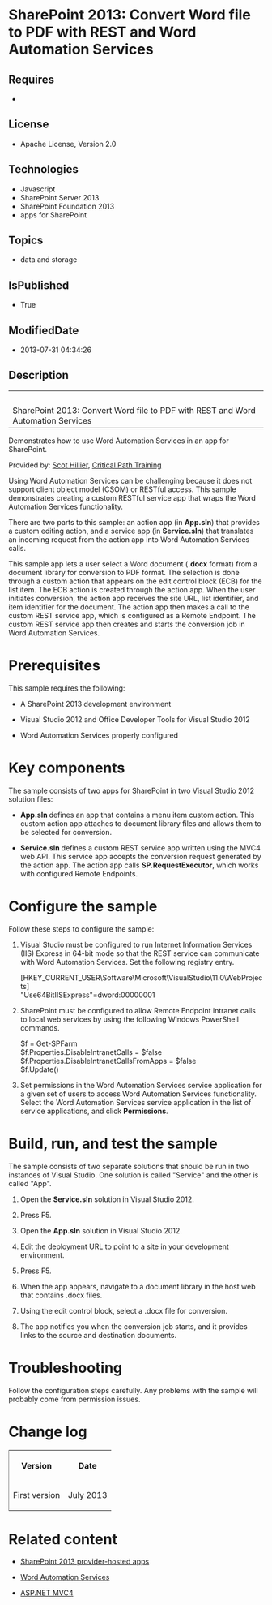 # SharePoint 2013: Convert Word file to PDF with REST and Word Automation Services
## Requires
* 
## License
* Apache License, Version 2.0
## Technologies
* Javascript
* SharePoint Server 2013
* SharePoint Foundation 2013
* apps for SharePoint
## Topics
* data and storage
## IsPublished
* True
## ModifiedDate
* 2013-07-31 04:34:26
## Description

<div id="header">
<table id="bottomTable" cellspacing="0" cellpadding="0">
<tbody>
<tr id="headerTableRow1">
<td align="left"><span id="runningHeaderText">&nbsp;</span></td>
</tr>
<tr id="headerTableRow2">
<td align="left"><span id="nsrTitle">SharePoint 2013: Convert Word file to PDF with REST and Word Automation Services</span></td>
</tr>
</tbody>
</table>
</div>
<div id="mainSection">
<div id="mainBody">
<div>
<p>Demonstrates how to use Word Automation Services in an app for SharePoint.</p>
</div>
<div>
<p><span>Provided by:</span> <a href="http://mvp.microsoft.com/en-us/mvp/Scot%20Hillier-33471" target="_blank">
Scot Hillier</a>, <a href="http://www.criticalpathtraining.com/Pages/default.aspx" target="_blank">
Critical Path Training</a></p>
<p>Using Word Automation Services can be challenging because it does not support client object model (CSOM) or RESTful access. This sample demonstrates creating a custom RESTful service app that wraps the Word Automation Services functionality.</p>
<p>There are two parts to this sample: an action app (in <strong><span class="keyword">App.sln</span></strong>) that provides a custom editing action, and a service app (in
<strong><span class="keyword">Service.sln</span></strong>) that translates an incoming request from the action app into Word Automation Services calls.</p>
<p>This sample app lets a user select a Word document (<strong><span class="keyword">.docx</span></strong> format) from a document library for conversion to PDF format. The selection is done through a custom action that appears on the edit control block (ECB)
 for the list item. The ECB action is created through the action app. When the user initiates conversion, the action app receives the site URL, list identifier, and item identifier for the document. The action app then makes a call to the custom REST service
 app, which is configured as a Remote Endpoint. The custom REST service app then creates and starts the conversion job in Word Automation Services.</p>
</div>
<h1>Prerequisites</h1>
<div id="sectionSection0">
<p>This sample requires the following:</p>
<ul>
<li>
<p>A SharePoint 2013 development environment</p>
</li><li>
<p>Visual Studio 2012 and Office Developer Tools for Visual Studio 2012</p>
</li><li>
<p>Word Automation Services properly configured</p>
</li></ul>
</div>
<h1>Key components</h1>
<div id="sectionSection1">
<p>The sample consists of two apps for SharePoint in two Visual Studio 2012 solution files:</p>
<ul>
<li>
<p><strong><span class="keyword">App.sln</span> </strong>defines an app that contains a menu item custom action. This custom action app attaches to document library files and allows them to be selected for conversion.</p>
</li><li>
<p><strong><span class="keyword">Service.sln</span> </strong>defines a custom REST service app written using the MVC4 web API. This service app accepts the conversion request generated by the action app. The action app calls
<strong><span class="keyword">SP.RequestExecutor</span></strong>, which works with configured Remote Endpoints.</p>
</li></ul>
</div>
<h1>Configure the sample</h1>
<div id="sectionSection2">
<p>Follow these steps to configure the sample:</p>
<div>
<ol>
<li>
<p>Visual Studio must be configured to run Internet Information Services (IIS) Express in 64-bit mode so that the REST service can communicate with Word Automation Services. Set the following registry entry.</p>
<p><span>[HKEY_CURRENT_USER\Software\Microsoft\VisualStudio\11.0\WebProjects]</span>
<br>
<span>&quot;Use64BitIISExpress&quot;=dword:00000001</span></p>
</li><li>
<p>SharePoint must be configured to allow Remote Endpoint intranet calls to local web services by using the following Windows PowerShell commands.</p>
<p><span>$f = Get-SPFarm</span> <br>
<span>$f.Properties.DisableIntranetCalls = $false</span> <br>
<span>$f.Properties.DisableIntranetCallsFromApps = $false</span> <br>
<span>$f.Update()</span></p>
</li><li>
<p>Set permissions in the Word Automation Services service application for a given set of users to access Word Automation Services functionality. Select the Word Automation Services service application in the list of service applications, and click
<strong><span class="ui">Permissions</span></strong>.</p>
</li></ol>
</div>
</div>
<h1>Build, run, and test the sample</h1>
<div id="sectionSection3">
<p>The sample consists of two separate solutions that should be run in two instances of Visual Studio. One solution is called &quot;Service&quot; and the other is called &quot;App&quot;.</p>
<div>
<ol>
<li>
<p>Open the <strong><span class="keyword">Service.sln</span></strong> solution in Visual Studio 2012.</p>
</li><li>
<p>Press F5.</p>
</li><li>
<p>Open the <strong><span class="keyword">App.sln</span></strong> solution in Visual Studio 2012.</p>
</li><li>
<p>Edit the deployment URL to point to a site in your development environment.</p>
</li><li>
<p>Press F5.</p>
</li><li>
<p>When the app appears, navigate to a document library in the host web that contains .docx files.</p>
</li><li>
<p>Using the edit control block, select a .docx file for conversion.</p>
</li><li>
<p>The app notifies you when the conversion job starts, and it provides links to the source and destination documents.</p>
</li></ol>
</div>
</div>
<h1>Troubleshooting</h1>
<div id="sectionSection4">
<p>Follow the configuration steps carefully. Any problems with the sample will probably come from permission issues.</p>
</div>
<h1>Change log</h1>
<div id="sectionSection5"><strong>
<div class="caption"></div>
</strong>
<div>
<table cellspacing="2" cellpadding="5" width="50%" frame="lhs">
<tbody>
<tr>
<th>
<p>Version</p>
</th>
<th>
<p>Date</p>
</th>
</tr>
<tr>
<td>
<p>First version</p>
</td>
<td>
<p>July 2013</p>
</td>
</tr>
</tbody>
</table>
</div>
</div>
<h1>Related content</h1>
<div id="sectionSection6">
<ul>
<li>
<p><a href="http://msdn.microsoft.com/en-us/library/fp179887.aspx#Self_hosted" target="_blank">SharePoint 2013 provider-hosted apps</a></p>
</li><li>
<p><a href="http://msdn.microsoft.com/en-us/library/jj163073.aspx" target="_blank">Word Automation Services</a></p>
</li><li>
<p><a href="http://www.asp.net/mvc/mvc4" target="_blank">ASP.NET MVC4</a></p>
</li></ul>
</div>
</div>
</div>
